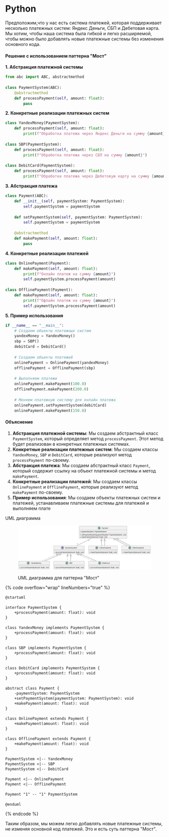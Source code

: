 # Python

Предположим,что у нас есть система платежей, которая поддерживает несколько платежных систем: Яндекс Деньги, СБП и Дебетовая карта. Мы хотим, чтобы наша система была гибкой и легко расширяемой, чтобы можно было добавлять новые платежные системы без изменения основного кода.

#### Решение с использованием паттерна "Мост"

**1. Абстракция платежной системы**

```python
from abc import ABC, abstractmethod

class PaymentSystem(ABC):
    @abstractmethod
    def processPayment(self, amount: float):
        pass
```

**2. Конкретные реализации платежных систем**

```python
class YandexMoney(PaymentSystem):
    def processPayment(self, amount: float):
        print(f"Обработка платежа через Яндекс Деньги на сумму {amount}")

class SBP(PaymentSystem):
    def processPayment(self, amount: float):
        print(f"Обработка платежа через СБП на сумму {amount}")

class DebitCard(PaymentSystem):
    def processPayment(self, amount: float):
        print(f"Обработка платежа через Дебетовую карту на сумму {amount}")
```

**3. Абстракция платежа**

```python
class Payment(ABC):
    def __init__(self, paymentSystem: PaymentSystem):
        self.paymentSystem = paymentSystem

    def setPaymentSystem(self, paymentSystem: PaymentSystem):
        self.paymentSystem = paymentSystem

    @abstractmethod
    def makePayment(self, amount: float):
        pass
```

**4. Конкретные реализации платежей**

```python
class OnlinePayment(Payment):
    def makePayment(self, amount: float):
        print(f"Онлайн платеж на сумму {amount}")
        self.paymentSystem.processPayment(amount)

class OfflinePayment(Payment):
    def makePayment(self, amount: float):
        print(f"Офлайн платеж на сумму {amount}")
        self.paymentSystem.processPayment(amount)
```

**5. Пример использования**

```python
if __name__ == "__main__":
    # Создаем объекты платежных систем
    yandexMoney = YandexMoney()
    sbp = SBP()
    debitCard = DebitCard()

    # Создаем объекты платежей
    onlinePayment = OnlinePayment(yandexMoney)
    offlinePayment = OfflinePayment(sbp)

    # Выполняем платежи
    onlinePayment.makePayment(100.0)
    offlinePayment.makePayment(200.0)

    # Меняем платежную систему для онлайн платежа
    onlinePayment.setPaymentSystem(debitCard)
    onlinePayment.makePayment(150.0)
```

#### Объяснение

1. **Абстракция платежной системы**: Мы создаем абстрактный класс `PaymentSystem`, который определяет метод `processPayment`. Этот метод будет реализован в конкретных платежных системах.
2. **Конкретные реализации платежных систем**: Мы создаем классы `YandexMoney`, `SBP` и `DebitCard`, которые реализуют метод `processPayment` по-своему.
3. **Абстракция платежа**: Мы создаем абстрактный класс `Payment`, который содержит ссылку на объект платежной системы и метод `makePayment`.
4. **Конкретные реализации платежей**: Мы создаем классы `OnlinePayment` и `OfflinePayment`, которые реализуют метод `makePayment` по-своему.
5. **Пример использования**: Мы создаем объекты платежных систем и платежей, устанавливаем платежные системы для платежей и выполняем плате

UML диаграмма

<figure><img src="../../../../../.gitbook/assets/image (1) (1) (1) (1) (1) (1) (1) (1) (1) (1) (1) (1) (1) (1) (1) (1) (1) (1) (1) (1).png" alt=""><figcaption><p>UML диаграмма для паттерна "Мост"</p></figcaption></figure>

{% code overflow="wrap" lineNumbers="true" %}
```plant-uml
@startuml

interface PaymentSystem {
    +processPayment(amount: float): void
}

class YandexMoney implements PaymentSystem {
    +processPayment(amount: float): void
}

class SBP implements PaymentSystem {
    +processPayment(amount: float): void
}

class DebitCard implements PaymentSystem {
    +processPayment(amount: float): void
}

abstract class Payment {
    -paymentSystem: PaymentSystem
    +setPaymentSystem(paymentSystem: PaymentSystem): void
    +makePayment(amount: float): void
}

class OnlinePayment extends Payment {
    +makePayment(amount: float): void
}

class OfflinePayment extends Payment {
    +makePayment(amount: float): void
}

PaymentSystem <|-- YandexMoney
PaymentSystem <|-- SBP
PaymentSystem <|-- DebitCard

Payment <|-- OnlinePayment
Payment <|-- OfflinePayment

Payment "1" -- "1" PaymentSystem

@enduml
```
{% endcode %}



Таким образом, мы можем легко добавлять новые платежные системы, не изменяя основной код платежей. Это и есть суть паттерна "Мост".
